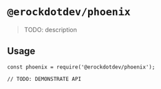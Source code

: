 # `@erockdotdev/phoenix`

> TODO: description

## Usage

```
const phoenix = require('@erockdotdev/phoenix');

// TODO: DEMONSTRATE API
```
